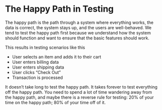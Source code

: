 # The Happy Path in Testing

The happy path is the path through a system where everything works, the data is correct, the system stays up, and the users are well-behaved.  We tend to test the happy path first because we understand how the system should function and want to ensure that the basic features should work.

This results in testing scenarios like this

- User selects an item and adds it to their cart
- User enters billing data
- User enters shipping data
- User clicks “Check Out”
- Transaction is processed

It doesn’t take long to test the happy path.  It takes forever to test everything off the happy path. You need to spend a lot of time wandering away from the happy path, and maybe there is a reverse rule for testing: 20% of your time on the happy path; 80% of your time off of it.